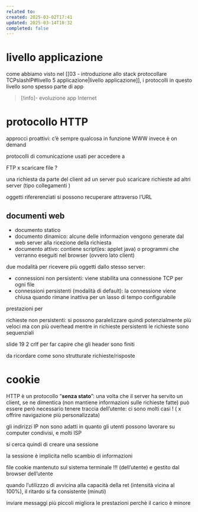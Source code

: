 ```yaml
---
related to: 
created: 2025-03-02T17:41
updated: 2025-03-14T10:32
completed: false
---
```

# livello applicazione
come abbiamo visto nel [[03 - introduzione allo stack protocollare TCPslashIP#livello 5 applicazione|livello applicazione]], i protocolli in questo livello sono spesso parte di app
>[!info]- evoluzione app Internet
# protocollo HTTP
approcci proattivi: c’è sempre qualcosa in funzione
WWW invece è on demand

protocolli di comunicazione usati per accedere a

FTP x scaricare file ?


una richiesta da parte del client ad un server può scaricare richieste ad altri server (tipo collegamenti )

oggetti rifererenziati si possono recuperare attraverso l’URL

## documenti web
- documento statico
- documento dinamico: alcune delle informazion vengono generate dal web server alla ricezione della richiesta
- documento attivo: contiene script(es: applet java) o programmi che verranno eseguiti nel browser (ovvero lato client)

due modalità per ricevere più oggetti dallo stesso server:
- connessioni non persistenti: viene stabilita una connessione TCP per ogni file
- connessioni persistenti (modalità di default): la connessione viene chiusa quando rimane inattiva per un lasso di tempo configurabile



prestazioni per 


richieste non persistenti: si possono paralelizzare quindi potenzialmente più veloci ma con più overhead
mentre in richieste persistenti le richieste sono sequenziali


slide 19
2 crlf per far capire che gli header sono finiti


da ricordare come sono strutturate richieste/risposte 

# cookie
HTTP è un protocollo “**senza stato**”: una volta che il server ha servito un client, se ne dimentica (non mantiene informazioni sulle richieste fatte)
può essere però necessario tenere traccia dell’utente: ci sono molti casi ! ( x offrire navigazione più personalizzata)

gli indirizzi IP non sono adatti in quanto gli utenti possono lavorare su computer condivisi, e molti ISP

si cerca quindi di creare una sessione

la sessione è implicita nello scambio di informazioni

file cookie mantenuto sul sistema terminale !!! (dell’utente) e gestito dal browser dell’utente


quando l’utilizzzo di avvicina alla capacità della ret (intensità vicina al 100%), il ritardo si fa consistente (minuti)

inviare messaggi più piccoli migliora le prestazioni perchè il carico è minore